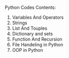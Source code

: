 Python Codes
Contents:
1. Variables And Operators
2. Strings
3. List And Touples
4. Dictionary and sets
5. Function And Recursion
6. File Handeling in Python
7. OOP in Python

